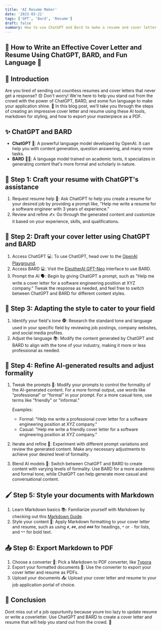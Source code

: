 ```yaml
---
title: 'AI Resume Maker'
date: '2023-03-21'
tags: ['GPT', 'Bard', 'Resume']
draft: false
summary: How to use ChatGPT and Bard to make a resume and cover letter without a text editor or single line of code.
---
```


## 🌟 How to Write an Effective Cover Letter and Resume Using ChatGPT, BARD, and Fun Language 🎉

## 📝 Introduction

Are you tired of sending out countless resumes and cover letters that never get a response? 😞 Don't worry! We're here to help you stand out from the crowd with the power of ChatGPT, BARD, and some fun language to make your application shine. 🌟 In this blog post, we'll take you through the steps of creating an impressive cover letter and resume using these AI tools, markdown for styling, and how to export your masterpiece as a PDF.

## ✨ ChatGPT and BARD

- **ChatGPT** 🤖: A powerful language model developed by OpenAI. It can help you with content generation, question answering, and many more tasks.
- **BARD** 🧙‍♂️: A language model trained on academic texts, it specializes in generating content that's more formal and scholarly in nature.

## 🚀 Step 1: Craft your resume with ChatGPT's assistance

1. Request resume help 📄: Ask ChatGPT to help you create a resume for your desired job by providing a prompt like, "Help me write a resume for a software engineer with 3 years of experience."
2. Review and refine ✍️: Go through the generated content and customize it based on your experience, skills, and qualifications.

## 🎯 Step 2: Draft your cover letter using ChatGPT and BARD

1. Access ChatGPT 💻: To use ChatGPT, head over to the [OpenAI Playground](https://platform.openai.com/playground).
2. Access BARD 💻: Visit the [EleutherAI GPT-Neo](https://huggingface.co/EleutherAI/gpt-neo) interface to use BARD.
3. Prompt the AI 🗣️: Begin by giving ChatGPT a prompt, such as "Help me write a cover letter for a software engineering position at XYZ company." Tweak the response as needed, and feel free to switch between ChatGPT and BARD for different content styles.

## 🎨 Step 3: Adapting the style to cater to your field

1. Identify your field's tone 🕵️: Research the standard tone and language used in your specific field by reviewing job postings, company websites, and social media profiles.
2. Adjust the language 📚: Modify the content generated by ChatGPT and BARD to align with the tone of your industry, making it more or less professional as needed.

## 🔧 Step 4: Refine AI-generated results and adjust formality

1. Tweak the prompts 📝: Modify your prompts to control the formality of the AI-generated content. For a more formal output, use words like "professional" or "formal" in your prompt. For a more casual tone, use terms like "friendly" or "informal."

   Examples:

   - Formal: "Help me write a professional cover letter for a software engineering position at XYZ company."
   - Casual: "Help me write a friendly cover letter for a software engineering position at XYZ company."

2. Iterate and refine 🔄: Experiment with different prompt variations and review the generated content. Make any necessary adjustments to achieve your desired level of formality.

3. Blend AI models 🤖: Switch between ChatGPT and BARD to create content with varying levels of formality. Use BARD for a more academic and formal tone, while ChatGPT can help generate more casual and conversational content.

## 🖌️ Step 5: Style your documents with Markdown

1. Learn Markdown basics 📚: Familiarize yourself with Markdown by checking out this [Markdown Guide](https://www.markdownguide.org/).
2. Style your content 🎨: Apply Markdown formatting to your cover letter and resume, such as using `#`, `##`, and `###` for headings, `*` or `-` for lists, and `**` for bold text.

## 📤 Step 6: Export Markdown to PDF

1. Choose a converter 🔄: Pick a Markdown to PDF converter, like [Typora](https://typora.io/)
2. Export your formatted documents 📄: Use the converter to export your cover letter and resume as PDFs.
3. Upload your documents 📤: Upload your cover letter and resume to your job application portal of choice.

## 📝 Conclusion

Dont miss out of a job oppurtunity because youre too lazy to update resume or write a coverletter. Use ChatGPT and BARD to create a cover letter and resume that will help you stand out from the crowd. 🌟
